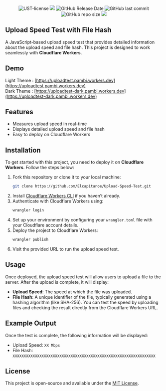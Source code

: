 <div align="center">
  
<img alt="UST-license" src="https://img.shields.io/badge/License-MIT-blue.svg?logo=git&logoColor=white"/>
<img src="https://img.shields.io/github/last-commit/Elcapitanoe/Upload-Speed-Test.svg?logo=Sublime+Text&logoColor=blue&label=Active&color=blue"/>
<img alt="GitHub Release Date" src="https://img.shields.io/github/release-date/Elcapitanoe/Upload-Speed-Test?color=blue">
<img alt="GitHub last commit" src="https://img.shields.io/github/last-commit/Elcapitanoe/Upload-Speed-Test?color=blue">
<img alt="GitHub repo size" src="https://img.shields.io/github/repo-size/Elcapitanoe/Upload-Speed-Test">
<img src="https://hits.seeyoufarm.com/api/count/incr/badge.svg?url=https%3A%2F%2Fgithub.com%2FElcapitanoe%2FUpload-Speed-Test&count_bg=%231081C2&title_bg=%23555555&icon=&icon_color=%23E7E7E7&title=Views&edge_flat=false"/>

</div>

## Upload Speed Test with File Hash
A JavaScript-based upload speed test that provides detailed information about the upload speed and file hash. This project is designed to work seamlessly with **Cloudflare Workers**.

## Demo
Light Theme : [https://uploadtest.pambi.workers.dev](https://uploadtest.pambi.workers.dev)
<br>
Dark Theme : [https://uploadtest-dark.pambi.workers.dev](https://uploadtest-dark.pambi.workers.dev)

## Features
- Measures upload speed in real-time
- Displays detailed upload speed and file hash
- Easy to deploy on Cloudflare Workers

## Installation
To get started with this project, you need to deploy it on **Cloudflare Workers**. Follow the steps below:
1. Fork this repository or clone it to your local machine:
   ```bash
   git clone https://github.com/Elcapitanoe/Upload-Speed-Test.git
   ```
2. Install [Cloudflare Workers CLI](https://developers.cloudflare.com/workers/platform/cli-wrangler/) if you haven’t already.
3. Authenticate with Cloudflare Workers using:
   ```bash
   wrangler login
   ```
4. Set up your environment by configuring your `wrangler.toml` file with your Cloudflare account details.
5. Deploy the project to Cloudflare Workers:
   ```bash
   wrangler publish
   ```
6. Visit the provided URL to run the upload speed test.

## Usage
Once deployed, the upload speed test will allow users to upload a file to the server. After the upload is complete, it will display:
- **Upload Speed**: The speed at which the file was uploaded.
- **File Hash**: A unique identifier of the file, typically generated using a hashing algorithm (like SHA-256).
You can test the speed by uploading files and checking the result directly from the Cloudflare Workers URL.

## Example Output
Once the test is complete, the following information will be displayed:
- Upload Speed: `XX Mbps`
- File Hash: `XXXXXXXXXXXXXXXXXXXXXXXXXXXXXXXXXXXXXXXXXXXXXXXXXXXXXXXXXXXXXXXX`


## License
This project is open-source and available under the [MIT License](LICENSE).
